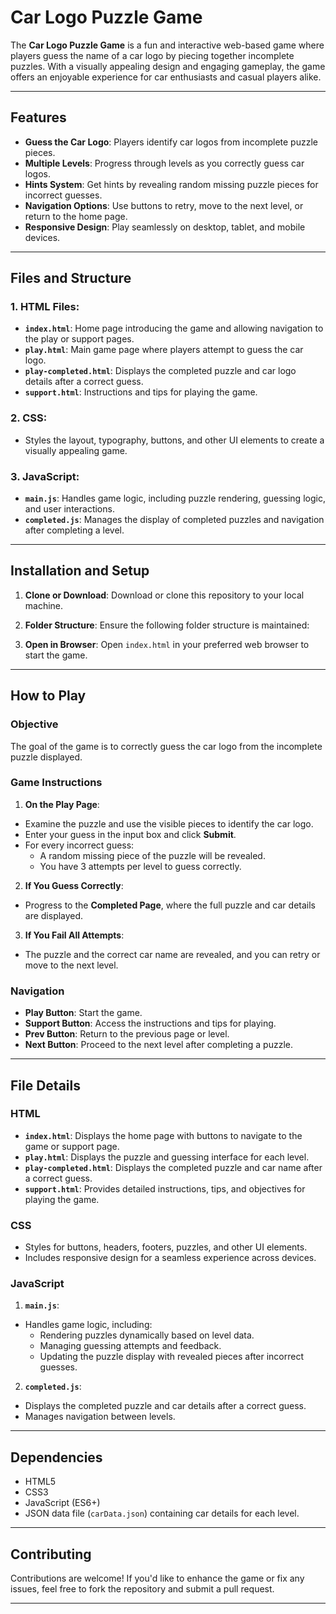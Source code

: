 # Car Logo Puzzle Game

The **Car Logo Puzzle Game** is a fun and interactive web-based game where players guess the name of a car logo by piecing together incomplete puzzles. With a visually appealing design and engaging gameplay, the game offers an enjoyable experience for car enthusiasts and casual players alike.

---

## Features

- **Guess the Car Logo**: Players identify car logos from incomplete puzzle pieces.
- **Multiple Levels**: Progress through levels as you correctly guess car logos.
- **Hints System**: Get hints by revealing random missing puzzle pieces for incorrect guesses.
- **Navigation Options**: Use buttons to retry, move to the next level, or return to the home page.
- **Responsive Design**: Play seamlessly on desktop, tablet, and mobile devices.

---

## Files and Structure

### 1. HTML Files:
- **`index.html`**: Home page introducing the game and allowing navigation to the play or support pages.
- **`play.html`**: Main game page where players attempt to guess the car logo.
- **`play-completed.html`**: Displays the completed puzzle and car logo details after a correct guess.
- **`support.html`**: Instructions and tips for playing the game.

### 2. CSS:
- Styles the layout, typography, buttons, and other UI elements to create a visually appealing game.

### 3. JavaScript:
- **`main.js`**: Handles game logic, including puzzle rendering, guessing logic, and user interactions.
- **`completed.js`**: Manages the display of completed puzzles and navigation after completing a level.

---

## Installation and Setup

1. **Clone or Download**:
   Download or clone this repository to your local machine.

2. **Folder Structure**:
   Ensure the following folder structure is maintained:



3. **Open in Browser**:
Open `index.html` in your preferred web browser to start the game.

---

## How to Play

### Objective
The goal of the game is to correctly guess the car logo from the incomplete puzzle displayed.

### Game Instructions
1. **On the Play Page**:
- Examine the puzzle and use the visible pieces to identify the car logo.
- Enter your guess in the input box and click **Submit**.
- For every incorrect guess:
  - A random missing piece of the puzzle will be revealed.
  - You have 3 attempts per level to guess correctly.

2. **If You Guess Correctly**:
- Progress to the **Completed Page**, where the full puzzle and car details are displayed.

3. **If You Fail All Attempts**:
- The puzzle and the correct car name are revealed, and you can retry or move to the next level.

### Navigation
- **Play Button**: Start the game.
- **Support Button**: Access the instructions and tips for playing.
- **Prev Button**: Return to the previous page or level.
- **Next Button**: Proceed to the next level after completing a puzzle.

---

## File Details

### HTML
- **`index.html`**: Displays the home page with buttons to navigate to the game or support page.
- **`play.html`**: Displays the puzzle and guessing interface for each level.
- **`play-completed.html`**: Displays the completed puzzle and car name after a correct guess.
- **`support.html`**: Provides detailed instructions, tips, and objectives for playing the game.

### CSS
- Styles for buttons, headers, footers, puzzles, and other UI elements.
- Includes responsive design for a seamless experience across devices.

### JavaScript
1. **`main.js`**:
- Handles game logic, including:
  - Rendering puzzles dynamically based on level data.
  - Managing guessing attempts and feedback.
  - Updating the puzzle display with revealed pieces after incorrect guesses.

2. **`completed.js`**:
- Displays the completed puzzle and car details after a correct guess.
- Manages navigation between levels.

---

## Dependencies

- HTML5
- CSS3
- JavaScript (ES6+)
- JSON data file (`carData.json`) containing car details for each level.

---

## Contributing

Contributions are welcome! If you'd like to enhance the game or fix any issues, feel free to fork the repository and submit a pull request.

---

